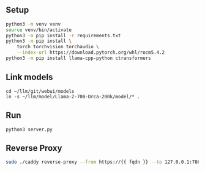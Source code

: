 ## Setup 

```bash
python3 -m venv venv
source venv/bin/activate
python3 -m pip install -r requirements.txt
python3 -m pip install \
    torch torchvision torchaudio \
    --index-url https://download.pytorch.org/whl/rocm5.4.2
python3 -m pip install llama-cpp-python ctransformers
```

## Link models

```
cd ~/llm/git/webui/models
ln -s ~/llm/model/Llama-2-70B-Orca-200k/model/* .
```

## Run

```
python3 server.py
```

## Reverse Proxy

```bash
sudo ./caddy reverse-proxy --from https://{{ fqdn }} --to 127.0.0.1:7860                       
```
